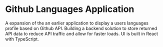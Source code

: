 # Github Languages Application

A expansion of the an earlier application to display a users languages profile based on Github API. 
Building a backend solution to store  returned API data to reduce API traffic and allow for faster loads.
UI is built in React with TypeScript.